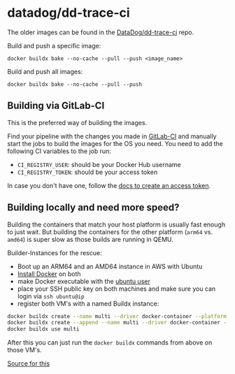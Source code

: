 # datadog/dd-trace-ci

The older images can be found in the [DataDog/dd-trace-ci](https://github.com/DataDog/dd-trace-ci/tree/master/php) repo.

Build and push a specific image:

```
docker buildx bake --no-cache --pull --push <image_name>
```

Build and push all images:

```
docker buildx bake --no-cache --pull --push
```

## Building via GitLab-CI

This is the preferred way of building the images.

Find your pipeline with the changes you made in
[GitLab-CI](https://gitlab.ddbuild.io/DataDog/apm-reliability/dd-trace-php/-/pipelines)
and manually start the jobs to build the images for the OS you need. You need to
add the following CI variables to the job run:

- `CI_REGISTRY_USER`: should be your Docker Hub username
- `CI_REGISTRY_TOKEN`: should be your access token

In case you don't have one, follow the [docs to create an access
token](https://docs.docker.com/docker-hub/access-tokens/#create-an-access-token).

## Building locally and need more speed?

Building the containers that match your host platform is usually fast enough to
just wait. But building the containers for the other platform (`arm64` vs.
`amd64`) is super slow as those builds are running in QEMU.

Builder-Instances for the rescue:
- Boot up an ARM64 and an AMD64 instance in AWS with Ubuntu
- [Install Docker](https://docs.docker.com/engine/install/ubuntu/) on both
- make Docker executable with the [ubuntu user](https://docs.docker.com/engine/install/linux-postinstall/)
- place your SSH public key on both machines and make sure you can login via
  `ssh ubuntu@ip`
- register both VM's with a named Buildx instance:

```bash
docker buildx create --name multi --driver docker-container --platform linux/arm64 ssh://user@ip
docker buildx create --append --name multi --driver docker-container --platform linux/amd64 ssh://user@ip
docker buildx use multi
```

After this you can just run the `docker buildx` commands from above on those
VM's.

[Source for this](https://depot.dev/blog/building-arm-containers#option-3-running-your-own-builder-instances)
